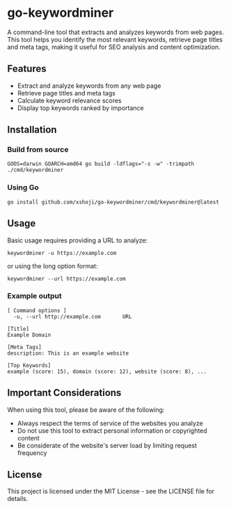 # go-keywordminer

A command-line tool that extracts and analyzes keywords from web pages. This tool helps you identify the most relevant keywords, retrieve page titles and meta tags, making it useful for SEO analysis and content optimization.

## Features

- Extract and analyze keywords from any web page
- Retrieve page titles and meta tags
- Calculate keyword relevance scores
- Display top keywords ranked by importance

## Installation

### Build from source

```
GOOS=darwin GOARCH=amd64 go build -ldflags="-s -w" -trimpath ./cmd/keywordminer
```

### Using Go

```
go install github.com/xshoji/go-keywordminer/cmd/keywordminer@latest
```

## Usage

Basic usage requires providing a URL to analyze:

```
keywordminer -u https://example.com
```

or using the long option format:

```
keywordminer --url https://example.com
```

### Example output

```
[ Command options ]
  -u, --url http://example.com       URL

[Title]
Example Domain

[Meta Tags]
description: This is an example website

[Top Keywords]
example (score: 15), domain (score: 12), website (score: 8), ...
```

## Important Considerations

When using this tool, please be aware of the following:

- Always respect the terms of service of the websites you analyze
- Do not use this tool to extract personal information or copyrighted content
- Be considerate of the website's server load by limiting request frequency

## License

This project is licensed under the MIT License - see the LICENSE file for details.
